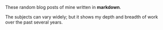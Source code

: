 These random blog posts of mine written in **markdown**.

The subjects can vary widely; but it shows my depth and breadth of work over the past several years.

